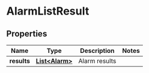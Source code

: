 # AlarmListResult

## Properties
Name | Type | Description | Notes
------------ | ------------- | ------------- | -------------
**results** | [**List&lt;Alarm&gt;**](Alarm.md) | Alarm results | 

